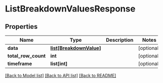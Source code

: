 # ListBreakdownValuesResponse

## Properties
Name | Type | Description | Notes
------------ | ------------- | ------------- | -------------
**data** | [**list[BreakdownValue]**](BreakdownValue.md) |  | [optional] 
**total_row_count** | **int** |  | [optional] 
**timeframe** | **list[int]** |  | [optional] 

[[Back to Model list]](../README.md#documentation-for-models) [[Back to API list]](../README.md#documentation-for-api-endpoints) [[Back to README]](../README.md)


